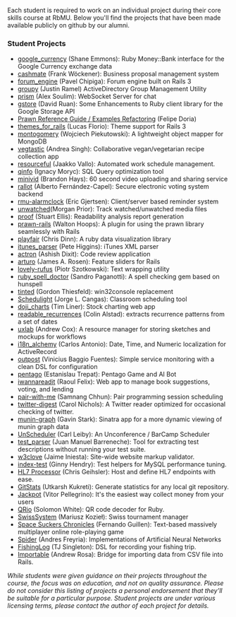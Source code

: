 Each student is required to work on an individual project during their core skills course at RbMU.  Below you'll find the projects that have been made available publicly on github by our alumni.

### Student Projects

<ul>
	<li><a href="http://github.com/RubyMoney/google_currency">google_currency</a> (Shane Emmons): Ruby Money::Bank interface for the Google Currency exchange data</li>
	<li><a href="http://github.com/fwoeck/cashmate">cashmate</a> (Frank Wöckener): Business proposal management system</li>
	<li><a href="http://github.com/chipiga/forum_engine">forum_engine</a> (Pavel Chipiga): Forum engine built on Rails 3</li>
	<li><a href="http://github.com/justinramel/groupy">groupy</a> (Justin Ramel) ActiveDirectory Group Management Utility</li>
	<li><a href="http://github.com/soulim/prism">prism</a> (Alex Soulim): WebSocket Server for chat</li>
	<li><a href="http://github.com/ruanwz/gstore">gstore</a> (David Ruan): Some Enhancements to Ruby client library for the Google Storage API</li>
	<li><a href="http://groups.google.com/group/prawn-ruby/browse_thread/thread/e2c3ac97065db4ca/2fd7a9b4ba60be6d?lnk=gst&amp;q=examples#2fd7a9b4ba60be6d">Prawn Reference Guide / Examples Refactoring</a> (Felipe Doria)</li>
	<li><a href="http://github.com/lucasefe/themes_for_rails">themes_for_rails</a> (Lucas Florio): Theme support for Rails 3</li>
	<li><a href="http://github.com/wpiekutowski/montgomery">montogomery</a> (Wojciech Piekutowski): A lightweight object mapper for MongoDB</li>
	<li><a href="http://github.com/madebydna/vegtastic">vegtastic</a> (Andrea Singh): Collaborative vegan/vegetarian recipe collection app</li>
	<li><a href="http://github.com/jazzu/resourceful">resourceful</a> (Jaakko Vallo): Automated work schedule management.</li>
	<li><a href="http://github.com/ignacy/qinfo">qinfo</a> (Ignacy Moryc): <span class="caps">SQL</span> Query optimization tool</li>
	<li><a href="http://github.com/tehviking/minivid">minivid</a> (Brandon Hays): 60 second video uploading and sharing service</li>
	<li><a href="http://github.com/afcapel/rallot">rallot</a> (Alberto Fernández-Capel): Secure electronic voting system backend</li>
	<li><a href="http://github.com/ericgj/rmu-alarmclock">rmu-alarmclock</a> (Eric Gjertsen): Client/server based reminder system</li>
  <li><a href="https://github.com/morganp/unwatched">unwatched</a>(Morgan Prior): Track watched/unwatched media files</li>
  <li><a href="http://github.com/stuartellis/proof">proof</a> (Stuart Ellis): Readability analysis report generation</li>
  <li><a href="http://github.com/Volundr/prawn-rails">prawn-rails</a> (Walton Hoops): A plugin for using the prawn library seamlessly with Rails</li>
  <li><a href="http://github.com/chrisdinn/playfair">playfair</a> (Chris Dinn): A ruby data visualization library</li>
  <li><a href="http://github.com/phiggins/itunes_parser">itunes_parser</a> (Pete Higgins): iTunes XML parser</li>
  <li><a href="https://github.com/tundal45/actron">actron</a> (Ashish Dixit): Code review application</li>
  <li><a href="https://github.com/jamesarosen/arturo">arturo</a> (James A. Rosen): Feature sliders for Rails</li>
  <li><a href="https://github.com/chastell/lovely-rufus">lovely-rufus</a> (Piotr Szotkowski): Text wrapping utility</li>
  <li><a href="https://github.com/sandropaganotti/ruby_spell_doctory">ruby_spell_doctor</a> (Sandro Paganotti): A spell checking gem based on hunspell</li>
  <li><a href="https://github.com/vertiginous/tinted">tinted</a> (Gordon Thiesfeld): win32console replacement</li>
  <li><a href="https://github.com/jcangas/Schedulight">Schedulight</a> (Jorge L. Cangas): Classroom scheduling tool</li>
  <li><a href="https://github.com/trliner/doji_charts">doji_charts</a> (Tim Liner): Stock charting web app</li>
  <li><a href="https://github.com/calstad/readable_recurrences">readable_recurrences</a> (Colin Alstad): extracts recurrence patterns from a set of dates</li>
  <li><a href="https://github.com/coxandrew/uxlab">uxlab</a> (Andrew Cox): A resource manager for storing sketches and mockups for workflows</li>
  <li><a href="https://github.com/carlosantoniodasilva/i18n_alchemy">i18n_alchemy</a> (Carlos Antonio): Date, Time, and Numeric localization for ActiveRecord</li>
  <li><a href="https://github.com/vinibaggio/outpost">outpost</a> (Vinicius Baggio Fuentes): Simple service monitoring with a clean DSL for configuration</li>
  <li><a href="https://github.com/etrepat/pentago">pentago</a> (Estanislau Trepat): Pentago Game and AI Bot</li>
  <li><a href="https://github.com/rfelix/iwannareadit">iwannareadit</a> (Raoul Felix): Web app to manage book suggestions, voting, and lending</li>
  <li><a href="https://github.com/samnang/pair-with-me">pair-with-me</a> (Samnang Chhun): Pair programming session scheduling</li>
  <li><a href="https://github.com/clnclarinet/twitter_digest">twitter-digest</a> (Carol Nichols): A Twitter reader optimized for occasional checking of twitter.</li>
  <li><a href="https://github.com/gstark/munin-graph">munin-graph</a> (Gavin Stark): Sinatra app for a more dynamic viewing of munin graph data</li>
  <li><a href="https://github.com/carlism/UnScheduler">UnScheduler</a> (Carl Leiby): An Unconference / BarCamp Scheduler</li>
  <li><a href="https://github.com/jbarreneche/test_parser">test_parser</a> (Juan Manuel Barreneche): Tool for extracting test descriptions without running your test suite.</li>
  <li><a href="https://github.com/jaimeiniesta/w3clove">w3clove</a> (Jaime Iniesta): Site-wide website markup validator.</li>
  <li><a href="https://github.com/ghendry/index-test">index-test</a> (Ginny Hendry): Test helpers for MySQL performance tuning.</li>
  <li><a href="https://github.com/geihsler/hl7-processor">HL7 Processor</a> (Chris Geihsler): Host and define HL7 endpoints with ease.</li>
  <li><a href="https://github.com/utkarshkukreti/gitstats">GitStats</a> (Utkarsh Kukreti): Generate statistics for any local git repository.</li>
  <li><a href="https://github.com/pellegrino/jackpot">Jackpot</a> (Vitor Pellegrino): It's the easiest way collect money from your users</li>
  <li><a href="https://github.com/rubysolo/qrio">QRio</a> (Solomon White): QR code decoder for Ruby.</li>
  <li><a href="https://github.com/Adeptus/Swiss_system">SwissSystem</a> (Mariusz Kozieł): Swiss tournament manager</li>
  <li><a href="https://github.com/fguillen/SpaceSuckersChronicles">Space Suckers Chronicles</a> (Fernando Guillen): Text-based massively multiplayer online role-playing game</li>
  <li><a href="https://github.com/andresf/spider">Spider</a> (Andres Freyria): Implementations of Artificial Neural Networks</li>
  <li><a href="https://github.com/tjsingleton/fishing-log">FishingLog</a> (TJ Singleton): DSL for recording your fishing trip.</li>
  <li><a href="https://github.com/andrewhr/parsable">Importable</a> (Andrew Rosa): Bridge for importing data from CSV file into Rails.</li>
</ul>

_While students were given guidance on their projects throughout the course, the focus was on education, and not on quality assurance. Please do not consider this listing of projects a personal endorsement that they’ll be suitable for a particular purpose.  Student projects are under various licensing terms, please contact the author of each project for details._